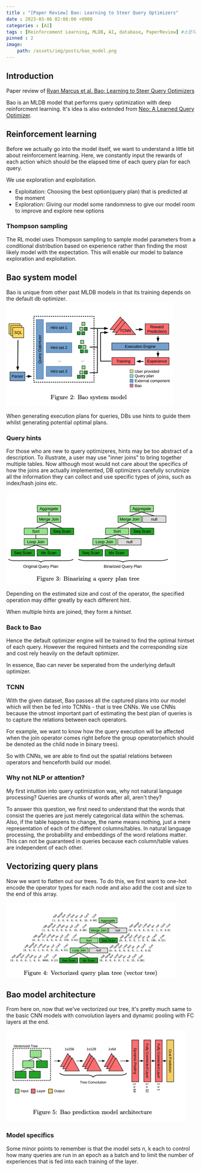 ```yaml
---
title : "[Paper Review] Bao: Learning to Steer Query Optimizers"
date : 2023-03-06 02:08:00 +0900
categories : [AI]
tags : [Reinforcement Learning, MLDB, AI, database, PaperReview] #소문자만 가능
pinned : 2
image:
    path: /assets/img/posts/bao_model.png
---
```


## Introduction
Paper review of [Ryan Marcus et al. Bao: Learning to Steer Query Optimizers](https://arxiv.org/pdf/2004.03814.pdf)

Bao is an MLDB model that performs query optimization with deep reinforcment learning. It's idea is also extended from [Neo: A Learned Query Optimizer](https://arxiv.org/pdf/1904.03711.pdf).

## Reinforcement learning
Before we actually go into the model itself, we want to understand a little bit about reinforcement learning. Here, we constantly input the rewards of each action which should be the elapsed time of each query plan for each query.

We use exploration and exploitation.
- Exploitation: Choosing the best option(query plan) that is predicted at the moment
- Exploration: Giving our model some randomness to give our model room to improve and explore new options


### Thompson sampling
The RL model uses Thompson sampling to sample model parameters from a conditional distribution based on experience rather than finding the most likely model with the expectation. This will enable our model to balance exploration and exploitation.


## Bao system model
Bao is unique from other past MLDB models in that its training depends on the default db optimizer.
![bao model](/assets/img/posts/bao_model.png)

When generating execution plans for queries, DBs use hints to guide them whilst generating potential optimal plans. 


### Query hints
For those who are new to query optimizeres, hints may be too abstract of a description.
To illustrate, a user may use "inner joins" to bring together multiple tables. Now although most would not care about the specifics of how the joins are actually implemented, DB optimizers carefully scrutinize all the information they can collect and use specific types of joins, such as index/hash joins etc.

![hints](/assets/img/posts/sql_plans.png)

Depending on the estimated size and cost of the operator, the specified operation may differ greatly by each different hint.

When multiple hints are joined, they form a <i>hintset.</i>

### Back to Bao
Hence the default optimizer engine will be trained to find the optimal hintset of each query. However the required hintsets and the corresponding size and cost rely heavily on the default optimizer.

In essence, Bao can never be seperated from the underlying default optimizer.

### TCNN
With the given dataset, Bao passes all the captured plans into our model which will then be fed into TCNNs - that is tree CNNs.
We use CNNs because the utmost important part of estimating the best plan of queries is to capture the relations between each operators.

For example, we want to know how the query execution will be affected when the join operator comes right before the group operator(which should be denoted as the child node in binary trees).

So with CNNs, we are able to find out the spatial relations between operators and henceforth build our model.

### Why not NLP or attention?
My first intuition into query optimization was, why not natural language processing? Queries are chunks of words after all, aren't they?

To answer this question, we first need to understand that the words that consist the queries are just merely categorical data within the schemas. Also, if the table happens to change, the name means nothing, just a mere representation of each of the different columns/tables.
In natural language processing, the probability and embeddings of the word relations matter. This can not be guaranteed in queries because each column/table values are independent of each other.

## Vectorizing query plans
Now we want to flatten out our trees. To do this, we first want to one-hot encode the operator types for each node and also add the cost and size to the end of this array.

![vectorize plans](/assets/img/posts/bao_vectorization.png)

## Bao model architecture
From here on, now that we've vectorized our tree, it's pretty much same to the basic CNN models with convolution layers and dynamic pooling with FC layers at the end.

![Bao architecture](/assets/img/posts/bao_layers.png)

### Model specifics
Some minor points to remember is that the model sets n, k each to control how many queries are run in an epoch as a batch and to limit the number of experiences that is fed into each training of the layer.